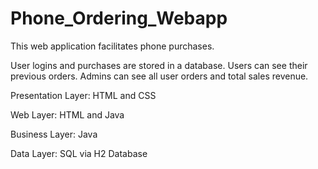# Phone_Ordering_Webapp

This web application facilitates phone purchases.


User logins and purchases are stored in a database. Users can see their previous orders. Admins can see all user orders and total sales revenue.


Presentation Layer: HTML and CSS


Web Layer: HTML and Java


Business Layer: Java


Data Layer: SQL via H2 Database
